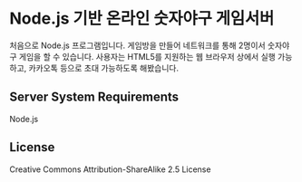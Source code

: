 Node.js 기반 온라인 숫자야구 게임서버
==============

처음으로 Node.js 프로그램입니다. 게임방을 만들어 네트워크를 통해 2명이서 숫자야구 게임을 할 수 있습니다. 사용자는 HTML5를 지원하는 웹 브라우저 상에서 실행 가능하고, 카카오톡 등으로 초대 가능하도록 해봤습니다.

Server System Requirements
-------------------
Node.js


License
-------
Creative Commons Attribution-ShareAlike 2.5 License
